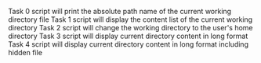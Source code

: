 Task 0 script will print the absolute path name of the current working directory file
Task 1 script will display the content list of the current working directory
Task 2 script will change the working directory to the user's home directory
Task 3 script will display current directory content in long format
Task 4 script will display current directory content in long format including hidden file
